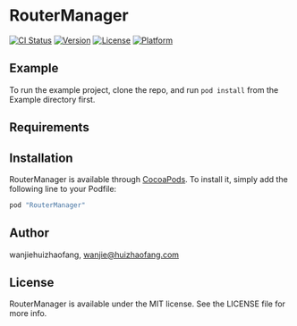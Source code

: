 # RouterManager

[![CI Status](http://img.shields.io/travis/wanjiehuizhaofang/RouterManager.svg?style=flat)](https://travis-ci.org/wanjiehuizhaofang/RouterManager)
[![Version](https://img.shields.io/cocoapods/v/RouterManager.svg?style=flat)](http://cocoapods.org/pods/RouterManager)
[![License](https://img.shields.io/cocoapods/l/RouterManager.svg?style=flat)](http://cocoapods.org/pods/RouterManager)
[![Platform](https://img.shields.io/cocoapods/p/RouterManager.svg?style=flat)](http://cocoapods.org/pods/RouterManager)

## Example

To run the example project, clone the repo, and run `pod install` from the Example directory first.

## Requirements

## Installation

RouterManager is available through [CocoaPods](http://cocoapods.org). To install
it, simply add the following line to your Podfile:

```ruby
pod "RouterManager"
```

## Author

wanjiehuizhaofang, wanjie@huizhaofang.com

## License

RouterManager is available under the MIT license. See the LICENSE file for more info.
